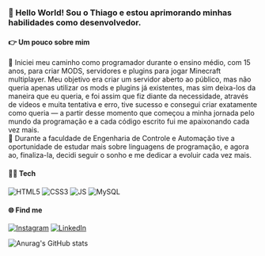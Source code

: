 ### 👋 Hello World! Sou o Thiago e estou aprimorando minhas habilidades como desenvolvedor.
<h4>👉 Um pouco sobre mim</h4>
🚀 Iniciei meu caminho como programador durante o ensino médio, com 15 anos, para criar MODS, servidores e plugins para jogar Minecraft multiplayer. Meu objetivo era criar um servidor aberto ao público, mas não queria apenas utilizar os mods e plugins já existentes, mas sim deixa-los da maneira que eu queria, e foi assim que fiz diante da necessidade, através de videos e muita tentativa e erro, tive sucesso e consegui criar exatamente como queria —  a partir desse momento que começou a minha jornada pelo mundo da programação e a cada código escrito fui me apaixonando cada vez mais.<br>
🤍 Durante a faculdade de Engenharia de Controle e Automação tive a oportunidade de estudar mais sobre linguagens de programação, e agora ao, finaliza-la, decidi seguir o sonho e me dedicar a evoluir cada vez mais.<br>

<h4>👨‍💻 Tech </h4>
<div style="display: inline_block">
<img align="center" alt="HTML5" src="https://img.shields.io/badge/HTML5-E34F26?style=for-the-badge&logo=html5&logoColor=white"/>
<img align="center" alt="CSS3" src="https://img.shields.io/badge/CSS3-1572B6?style=for-the-badge&logo=css3&logoColor=white"/>
<img align="center" alt="JS" src="https://img.shields.io/badge/JavaScript-F7DF1E?style=for-the-badge&logo=javascript&logoColor=black"/>
<img align="center" alt="MySQL" src="https://img.shields.io/badge/MySQL-00000F?style=for-the-badge&logo=mysql&logoColor=white"/>
</div>
<h4>🌐 Find me </h4>
<div style="display: inline_block">

[![Instagram](https://img.shields.io/badge/Instagram-E4405F?style=for-the-badge&logo=instagram&logoColor=white)](https://instagram.com/wendlandthiago)
[![LinkedIn](https://img.shields.io/badge/LinkedIn-0077B5?style=for-the-badge&logo=linkedin&logoColor=white)](https://www.linkedin.com/in/thiagowendland)

</div>

![Anurag's GitHub stats](https://github-readme-stats.vercel.app/api?username=thiagowendland&show_icons=true&theme=radical)




